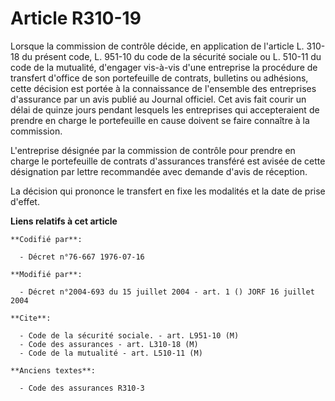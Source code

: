 # Article R310-19

Lorsque la commission de contrôle décide, en application de l'article L. 310-18 du présent code, L. 951-10 du code de la
sécurité sociale ou L. 510-11 du code de la mutualité, d'engager vis-à-vis d'une entreprise la procédure de transfert
d'office de son portefeuille de contrats, bulletins ou adhésions, cette décision est portée à la connaissance de l'ensemble
des entreprises d'assurance par un avis publié au Journal officiel. Cet avis fait courir un délai de quinze jours pendant
lesquels les entreprises qui accepteraient de prendre en charge le portefeuille en cause doivent se faire connaître à la
commission.

L'entreprise désignée par la commission de contrôle pour prendre en charge le portefeuille de contrats d'assurances transféré
est avisée de cette désignation par lettre recommandée avec demande d'avis de réception.

La décision qui prononce le transfert en fixe les modalités et la date de prise d'effet.

**Liens relatifs à cet article**

	**Codifié par**:

	  - Décret n°76-667 1976-07-16

	**Modifié par**:

	  - Décret n°2004-693 du 15 juillet 2004 - art. 1 () JORF 16 juillet 2004

	**Cite**:

	  - Code de la sécurité sociale. - art. L951-10 (M)
	  - Code des assurances - art. L310-18 (M)
	  - Code de la mutualité - art. L510-11 (M)

	**Anciens textes**:

	  - Code des assurances R310-3
